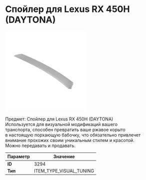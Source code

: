 # Спойлер для Lexus RX 450H (DAYTONA)

![Item Image](../img/3294.webp?raw=true)

Предмет: Спойлер для Lexus RX 450H (DAYTONA)<br>Используется для визуальной модификаций вашего<br>транспорта, способен превратить ваше ржавое корыто<br>в настоящую порхающую бабочку, что обязательно привлечет<br>внимание прохожих своим уникальным стилем и красотой.<br>Можно передавать и продавать.


| Параметр | Значение |
|----------|----------|
| **ID** | 3294 |
| **Тип** | ITEM_TYPE_VISUAL_TUNING |

